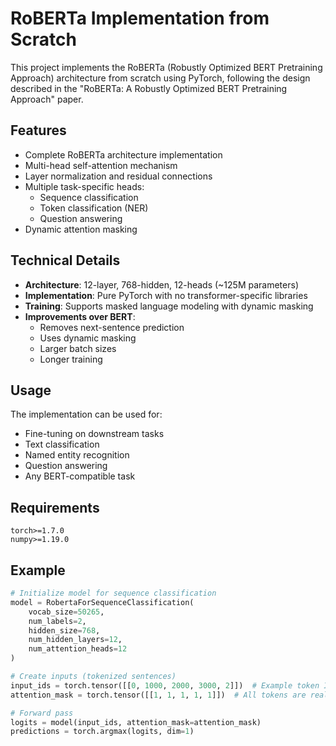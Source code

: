 # RoBERTa Implementation from Scratch

This project implements the RoBERTa (Robustly Optimized BERT Pretraining Approach) architecture from scratch using PyTorch, following the design described in the "RoBERTa: A Robustly Optimized BERT Pretraining Approach" paper.

## Features

- Complete RoBERTa architecture implementation
- Multi-head self-attention mechanism
- Layer normalization and residual connections
- Multiple task-specific heads:
  - Sequence classification
  - Token classification (NER)
  - Question answering
- Dynamic attention masking

## Technical Details

- **Architecture**: 12-layer, 768-hidden, 12-heads (~125M parameters)
- **Implementation**: Pure PyTorch with no transformer-specific libraries
- **Training**: Supports masked language modeling with dynamic masking
- **Improvements over BERT**: 
  - Removes next-sentence prediction
  - Uses dynamic masking
  - Larger batch sizes
  - Longer training

## Usage

The implementation can be used for:
- Fine-tuning on downstream tasks
- Text classification
- Named entity recognition
- Question answering
- Any BERT-compatible task

## Requirements

```
torch>=1.7.0
numpy>=1.19.0
```

## Example

```python
# Initialize model for sequence classification
model = RobertaForSequenceClassification(
    vocab_size=50265,
    num_labels=2,
    hidden_size=768,
    num_hidden_layers=12,
    num_attention_heads=12
)

# Create inputs (tokenized sentences)
input_ids = torch.tensor([[0, 1000, 2000, 3000, 2]])  # Example token IDs with [CLS] and [SEP]
attention_mask = torch.tensor([[1, 1, 1, 1, 1]])  # All tokens are real (not padding)

# Forward pass
logits = model(input_ids, attention_mask=attention_mask)
predictions = torch.argmax(logits, dim=1)
```